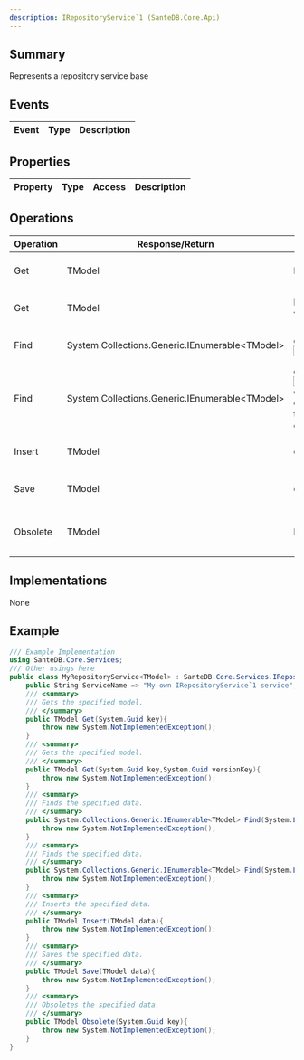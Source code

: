 ```yaml
---
description: IRepositoryService`1 (SanteDB.Core.Api)
---
```


## Summary
Represents a repository service base

## Events

|Event|Type|Description|
|-|-|-|

## Properties

|Property|Type|Access|Description|
|-|-|-|-|

## Operations

|Operation|Response/Return|Input/Parameter|Description|
|-|-|-|-|
|Get|TModel|key <small style='border:solid 1px #aaa'>System.Guid</small>|Gets the specified model.|
|Get|TModel|key <small style='border:solid 1px #aaa'>System.Guid</small><br/>versionKey <small style='border:solid 1px #aaa'>System.Guid</small>|Gets the specified model.|
|Find|System.Collections.Generic.IEnumerable&lt;TModel>|query <small style='border:solid 1px #aaa'>System.Linq.Expressions.Expression<System.Func<TModel,System.Boolean>></small>|Finds the specified data.|
|Find|System.Collections.Generic.IEnumerable&lt;TModel>|query <small style='border:solid 1px #aaa'>System.Linq.Expressions.Expression<System.Func<TModel,System.Boolean>></small><br/>offset <small style='border:solid 1px #aaa'>System.Int32</small><br/>count <small style='border:solid 1px #aaa'>System.Nullable<System.Int32></small><br/>totalResults <small style='border:solid 1px #aaa'>System.Int32&</small><br/>orderBy <small style='border:solid 1px #aaa'></small>|Finds the specified data.|
|Insert|TModel|data <small style='border:solid 1px #aaa'>TModel</small>|Inserts the specified data.|
|Save|TModel|data <small style='border:solid 1px #aaa'>TModel</small>|Saves the specified data.|
|Obsolete|TModel|key <small style='border:solid 1px #aaa'>System.Guid</small>|Obsoletes the specified data.|

## Implementations

None

## Example
```csharp
/// Example Implementation
using SanteDB.Core.Services;
/// Other usings here
public class MyRepositoryService<TModel> : SanteDB.Core.Services.IRepositoryService<TModel> { 
	public String ServiceName => "My own IRepositoryService`1 service";
	/// <summary>
	/// Gets the specified model.
	/// </summary>
	public TModel Get(System.Guid key){
		throw new System.NotImplementedException();
	}
	/// <summary>
	/// Gets the specified model.
	/// </summary>
	public TModel Get(System.Guid key,System.Guid versionKey){
		throw new System.NotImplementedException();
	}
	/// <summary>
	/// Finds the specified data.
	/// </summary>
	public System.Collections.Generic.IEnumerable<TModel> Find(System.Linq.Expressions.Expression<System.Func<TModel,System.Boolean>> query){
		throw new System.NotImplementedException();
	}
	/// <summary>
	/// Finds the specified data.
	/// </summary>
	public System.Collections.Generic.IEnumerable<TModel> Find(System.Linq.Expressions.Expression<System.Func<TModel,System.Boolean>> query,System.Int32 offset,System.Nullable<System.Int32> count,System.Int32& totalResults, orderBy){
		throw new System.NotImplementedException();
	}
	/// <summary>
	/// Inserts the specified data.
	/// </summary>
	public TModel Insert(TModel data){
		throw new System.NotImplementedException();
	}
	/// <summary>
	/// Saves the specified data.
	/// </summary>
	public TModel Save(TModel data){
		throw new System.NotImplementedException();
	}
	/// <summary>
	/// Obsoletes the specified data.
	/// </summary>
	public TModel Obsolete(System.Guid key){
		throw new System.NotImplementedException();
	}
}
```
